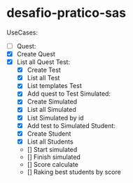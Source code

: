 # desafio-pratico-sas


UseCases: 
  - [ ] Quest: 
  - [x] Create Quest
  - [x] List all Quest
  Test:
    - [x] Create Test
    - [x] List all Test
    - [x] List templates Test
    - [x] Add quest to Test
  Simulated: 
    - [x] Create Simulated
    - [x] List all Simulated
    - [x] List Simulated by id
    - [x] Add test to Simulated
   Student:
    - [x] Create Student
    - [x] List all Students
    - [] Start simulated
    - [] Finish simulated
    - [] Score calculate
    - [] Raking best students by score
  
